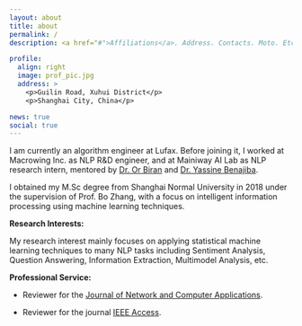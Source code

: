 ```yaml
---
layout: about
title: about
permalink: /
description: <a href="#">Affiliations</a>. Address. Contacts. Moto. Etc.

profile:
  align: right
  image: prof_pic.jpg
  address: >
    <p>Guilin Road, Xuhui District</p>
    <p>Shanghai City, China</p>

news: true
social: true
---
```


I am currently an algorithm engineer at Lufax. Before joining it, I worked at Macrowing Inc. as NLP R&D engineer, and at Mainiway AI Lab as NLP research intern, mentored by [Dr. Or Biran](http://www.cs.columbia.edu/~orb/) and [Dr. Yassine Benajiba](https://www.linkedin.com/in/yassine-benajiba-0180516/).

I obtained my M.Sc degree from Shanghai Normal University in 2018 under the supervision of Prof. Bo Zhang, with a focus on intelligent information processing using machine learning techniques.

**Research Interests:**

My research interest mainly focuses on applying statistical machine learning techniques to many NLP tasks including Sentiment Analysis, Question Answering, Information Extraction, Multimodel Analysis, etc. 

**Professional Service:**

* Reviewer for the [Journal of Network and Computer Applications](https://www.journals.elsevier.com/journal-of-network-and-computer-applications).

* Reviewer for the journal [IEEE Access](https://ieeexplore.ieee.org/xpl/RecentIssue.jsp?punumber=6287639).